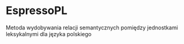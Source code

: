 EspressoPL
==========

Metoda wydobywania relacji semantycznych pomiędzy jednostkami leksykalnymi dla języka polskiego
